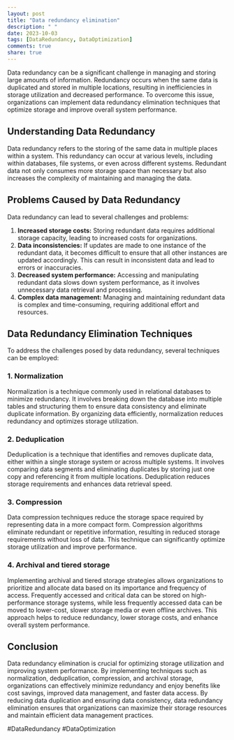 ```yaml
---
layout: post
title: "Data redundancy elimination"
description: " "
date: 2023-10-03
tags: [DataRedundancy, DataOptimization]
comments: true
share: true
---
```


Data redundancy can be a significant challenge in managing and storing large amounts of information. Redundancy occurs when the same data is duplicated and stored in multiple locations, resulting in inefficiencies in storage utilization and decreased performance. To overcome this issue, organizations can implement data redundancy elimination techniques that optimize storage and improve overall system performance.

## Understanding Data Redundancy

Data redundancy refers to the storing of the same data in multiple places within a system. This redundancy can occur at various levels, including within databases, file systems, or even across different systems. Redundant data not only consumes more storage space than necessary but also increases the complexity of maintaining and managing the data.

## Problems Caused by Data Redundancy

Data redundancy can lead to several challenges and problems:

1. **Increased storage costs:** Storing redundant data requires additional storage capacity, leading to increased costs for organizations.
2. **Data inconsistencies:** If updates are made to one instance of the redundant data, it becomes difficult to ensure that all other instances are updated accordingly. This can result in inconsistent data and lead to errors or inaccuracies.
3. **Decreased system performance:** Accessing and manipulating redundant data slows down system performance, as it involves unnecessary data retrieval and processing.
4. **Complex data management:** Managing and maintaining redundant data is complex and time-consuming, requiring additional effort and resources.

## Data Redundancy Elimination Techniques

To address the challenges posed by data redundancy, several techniques can be employed:

### 1. Normalization

Normalization is a technique commonly used in relational databases to minimize redundancy. It involves breaking down the database into multiple tables and structuring them to ensure data consistency and eliminate duplicate information. By organizing data efficiently, normalization reduces redundancy and optimizes storage utilization.

### 2. Deduplication

Deduplication is a technique that identifies and removes duplicate data, either within a single storage system or across multiple systems. It involves comparing data segments and eliminating duplicates by storing just one copy and referencing it from multiple locations. Deduplication reduces storage requirements and enhances data retrieval speed.

### 3. Compression

Data compression techniques reduce the storage space required by representing data in a more compact form. Compression algorithms eliminate redundant or repetitive information, resulting in reduced storage requirements without loss of data. This technique can significantly optimize storage utilization and improve performance.

### 4. Archival and tiered storage

Implementing archival and tiered storage strategies allows organizations to prioritize and allocate data based on its importance and frequency of access. Frequently accessed and critical data can be stored on high-performance storage systems, while less frequently accessed data can be moved to lower-cost, slower storage media or even offline archives. This approach helps to reduce redundancy, lower storage costs, and enhance overall system performance.

## Conclusion

Data redundancy elimination is crucial for optimizing storage utilization and improving system performance. By implementing techniques such as normalization, deduplication, compression, and archival storage, organizations can effectively minimize redundancy and enjoy benefits like cost savings, improved data management, and faster data access. By reducing data duplication and ensuring data consistency, data redundancy elimination ensures that organizations can maximize their storage resources and maintain efficient data management practices.

#DataRedundancy #DataOptimization